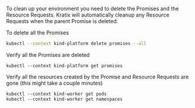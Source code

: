 To clean up your environment you need to delete the Promises and the Resource Requests.
Kratix will automatically cleanup any Resource Requests when the parent Promise is deleted.

To delete all the Promises
```bash
kubectl --context kind-platform delete promises --all
```

Verify all the Promises are deleted
```console
kubectl --context kind-platform get promises
```

Verify all the resources created by the Promise and Resource Requests are gone (this might take a couple minutes)
```console
kubectl --context kind-worker get pods
kubectl --context kind-worker get namespaces
```
